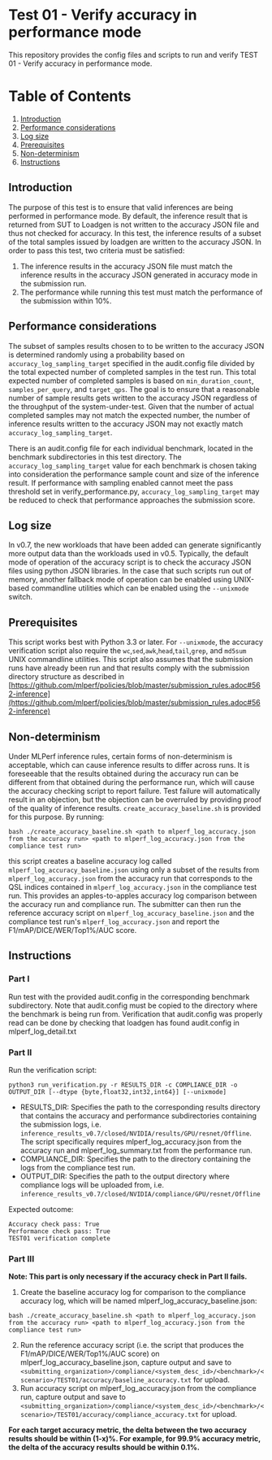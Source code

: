 ﻿
# Test 01 - Verify accuracy in performance mode
This repository provides the config files and scripts to run and verify TEST 01 - Verify accuracy in performance mode.

# Table of Contents
1. [Introduction](#introduction)
2. [Performance considerations](#Performance-considerations)
3. [Log size](#Log-size)
4. [Prerequisites](#Prerequisites)
5. [Non-determinism](#Non-determinism)
6. [Instructions](#Instructions)

## Introduction
The purpose of this test is to ensure that valid inferences are being performed in performance mode. By default, the inference result that is returned from SUT to Loadgen is not written to the accuracy JSON file and thus not checked for accuracy. In this test, the inference results of a subset of the total samples issued by loadgen are written to the accuracy JSON. In order to pass this test, two criteria must be satisfied:

 1. The inference results in the accuracy JSON file must match the inference results in the accuracy JSON generated in accuracy mode in the submission run.
 2. The performance while running this test must match the performance of the submission within 10%. 

## Performance considerations
The subset of samples results chosen to to be written to the accuracy JSON is determined randomly using a probability based on `accuracy_log_sampling_target` specified in the audit.config file divided by the total expected number of completed samples in the test run. This total expected number of completed samples is based on `min_duration_count`, `samples_per_query`, and `target_qps`. The goal is to ensure that a reasonable number of sample results gets written to the accuracy JSON regardless of the throughput of the system-under-test. Given that the number of actual completed samples may not match the expected number, the number of inference results written to the accuracy JSON may not exactly match `accuracy_log_sampling_target`.

There is an audit.config file for each individual benchmark, located in the benchmark subdirectories in this test directory. The `accuracy_log_sampling_target` value for each benchmark is chosen taking into consideration the performance sample count and size of the inference result. If performance with sampling enabled cannot meet the pass threshold set in verify_performance.py, `accuracy_log_sampling_target` may be reduced to check that performance approaches the submission score.


## Log size
In v0.7, the new workloads that have been added can generate significantly more output data than the workloads used in v0.5. Typically, the default mode of operation of the accuracy script is to check the accuracy JSON files using python JSON libraries. In the case that such scripts run out of memory, another fallback mode of operation can be enabled using UNIX-based commandline utilities which can be enabled using the `--unixmode` switch.

## Prerequisites
This script works best with Python 3.3 or later. For `--unixmode`,  the accuracy verification script also require the `wc`,`sed`,`awk`,`head`,`tail`,`grep`, and `md5sum` UNIX commandline utilities.
This script also assumes that the submission runs have already been run and that results comply with the submission directory structure as described in [https://github.com/mlperf/policies/blob/master/submission_rules.adoc#562-inference](https://github.com/mlperf/policies/blob/master/submission_rules.adoc#562-inference)
## Non-determinism
Under MLPerf inference rules, certain forms of non-determinism is acceptable, which can cause inference results to differ across runs. It is foreseeable that the results obtained during the accuracy run can be different from that obtained during the performance run, which will cause the accuracy checking script to report failure. Test failure will automatically result in an objection, but the objection can be overruled by providing proof of the quality of inference results. 
`create_accuracy_baseline.sh` is provided for this purpose. By running:

    bash ./create_accuracy_baseline.sh <path to mlperf_log_accuracy.json from the accuracy run> <path to mlperf_log_accuracy.json from the compliance test run>

 this script creates a baseline accuracy log called `mlperf_log_accuracy_baseline.json` using only a subset of the results from `mlperf_log_accuracy.json` from the accuracy run that corresponds to the QSL indices contained in `mlperf_log_accuracy.json` in the compliance test run. This provides an apples-to-apples accuracy log comparison between the accuracy run and compliance run.
The submitter can then run the reference accuracy script on `mlperf_log_accuracy_baseline.json` and the compliance test run's `mlperf_log_accuracy.json` and report the F1/mAP/DICE/WER/Top1%/AUC score. 

## Instructions

### Part I
Run test with the provided audit.config in the corresponding benchmark subdirectory. Note that audit.config must be copied to the directory where the benchmark is being run from. Verification that audit.config was properly read can be done by checking that loadgen has found audit.config in mlperf_log_detail.txt 

### Part II
Run the verification script:
  
    python3 run_verification.py -r RESULTS_DIR -c COMPLIANCE_DIR -o OUTPUT_DIR [--dtype {byte,float32,int32,int64}] [--unixmode]

  

 - RESULTS_DIR: Specifies the path to the corresponding results
   directory that contains the accuracy and performance subdirectories
   containing the submission logs, i.e.
   `inference_results_v0.7/closed/NVIDIA/results/GPU/resnet/Offline`. The script specifically requires mlperf_log_accuracy.json from the accuracy run and mlperf_log_summary.txt from the performance run.
  - COMPLIANCE_DIR: Specifies the path to the directory containing the logs from the compliance test run. 
   - OUTPUT_DIR: Specifies the path to the output directory where compliance logs will be uploaded from,   i.e. `inference_results_v0.7/closed/NVIDIA/compliance/GPU/resnet/Offline`

Expected outcome:

    Accuracy check pass: True                
    Performance check pass: True             
    TEST01 verification complete        

     
### Part III
**Note: This part is only necessary if the accuracy check in Part II fails.**

1. Create the baseline accuracy log for comparison to the compliance accuracy log, which will be named mlperf_log_accuracy_baseline.json:

 `bash ./create_accuracy_baseline.sh <path to mlperf_log_accuracy.json from the accuracy run> <path to mlperf_log_accuracy.json from the compliance test run>`

2. Run the reference accuracy script (i.e. the script that produces the F1/mAP/DICE/WER/Top1%/AUC score) on mlperf_log_accuracy_baseline.json, capture output and save to `<submitting_organization>/compliance/<system_desc_id>/<benchmark>/<scenario>/TEST01/accuracy/baseline_accuracy.txt` for upload.
3. Run accuracy script on mlperf_log_accuracy.json from the compliance run, capture output and save to `<submitting_organization>/compliance/<system_desc_id>/<benchmark>/<scenario>/TEST01/accuracy/compliance_accuracy.txt` for upload.

**For each target accuracy metric, the delta between the two accuracy results should be within (1-x)%. For example, for 99.9% accuracy metric, the delta of the accuracy results should be within 0.1%.**
